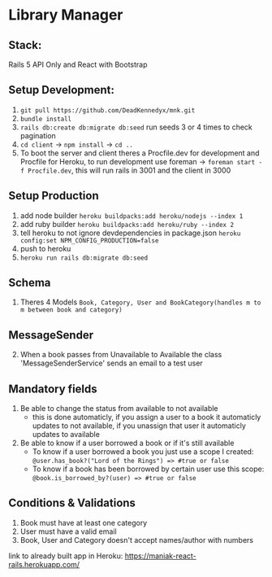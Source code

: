 # Library Manager

## Stack: 
Rails 5 API Only and React with Bootstrap

## Setup Development:

1. `git pull https://github.com/DeadKennedyx/mnk.git`
2. `bundle install`
3. `rails db:create db:migrate db:seed` run seeds 3 or 4 times to check pagination
4. `cd client` -> `npm install` -> `cd ..`
5. To boot the server and client theres a Procfile.dev for development and Procfile for Heroku,
   to run development use foreman -> `foreman start -f Procfile.dev`, this will run rails in 3001 and the client in 3000

## Setup Production
1. add node builder `heroku buildpacks:add heroku/nodejs --index 1`
2. add ruby builder `heroku buildpacks:add heroku/ruby --index 2`
3. tell heroku to not ignore devdependencies in package.json `heroku config:set NPM_CONFIG_PRODUCTION=false`
4. push to heroku
5. `heroku run rails db:migrate db:seed`

## Schema
1. Theres 4 Models `Book, Category, User and BookCategory(handles m to m between book and category)`

## MessageSender
2. When a book passes from Unavailable to Available the class 'MessageSenderService' sends an email to a test user

## Mandatory fields
1. Be able to change the status from available to not available
   - this is done automaticly, if you assign a user to a book it automaticly updates to not available, if you unassign that user it automaticly updates to available
2. Be able to know if a user borrowed a book or if it's still available
   - To know if a user borrowed a book you just use a scope I created:
  `@user.has_book?("Lord of the Rings") => #true or false`
   - To know if a book has been borrowed by certain user use this scope:
   `@book.is_borrowed_by?(user) => #true or false`

## Conditions & Validations
1. Book must have at least one category  
2. User must have a valid email
3. Book, User and Category doesn't accept names/author with numbers

link to already built app in Heroku: https://maniak-react-rails.herokuapp.com/
